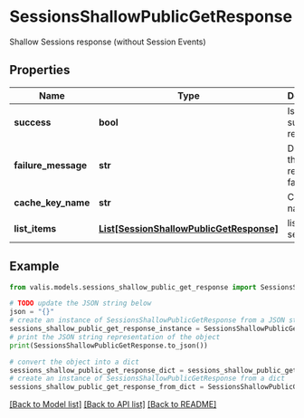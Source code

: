 # SessionsShallowPublicGetResponse

Shallow Sessions response (without Session Events)

## Properties

Name | Type | Description | Notes
------------ | ------------- | ------------- | -------------
**success** | **bool** | Is this a successful response? | [optional] 
**failure_message** | **str** | Details if this response failed | [optional] 
**cache_key_name** | **str** | CacheKey name | [optional] 
**list_items** | [**List[SessionShallowPublicGetResponse]**](SessionShallowPublicGetResponse.md) | list of sessions | [optional] 

## Example

```python
from valis.models.sessions_shallow_public_get_response import SessionsShallowPublicGetResponse

# TODO update the JSON string below
json = "{}"
# create an instance of SessionsShallowPublicGetResponse from a JSON string
sessions_shallow_public_get_response_instance = SessionsShallowPublicGetResponse.from_json(json)
# print the JSON string representation of the object
print(SessionsShallowPublicGetResponse.to_json())

# convert the object into a dict
sessions_shallow_public_get_response_dict = sessions_shallow_public_get_response_instance.to_dict()
# create an instance of SessionsShallowPublicGetResponse from a dict
sessions_shallow_public_get_response_from_dict = SessionsShallowPublicGetResponse.from_dict(sessions_shallow_public_get_response_dict)
```
[[Back to Model list]](../README.md#documentation-for-models) [[Back to API list]](../README.md#documentation-for-api-endpoints) [[Back to README]](../README.md)


